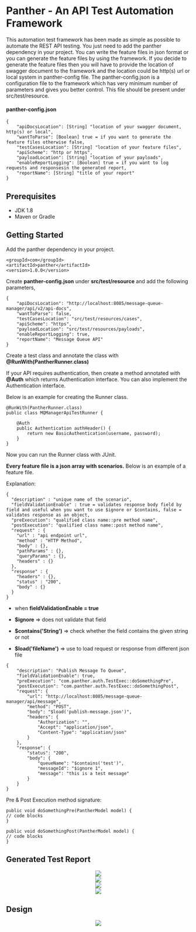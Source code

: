# Panther - An API Test Automation Framework

This automation test framework has been made as simple as possible to automate the REST API testing. You just need to add the panther dependency in your project. You can write the feature files in json format or you can generate the feature files by using the framework. If you decide to generate the feature files then you will have to provide the location of swagger document to the framework and the location could be http(s) url or local system in panther-config file. The panther-config.json is a configuration file to the framework which has very minimum number of parameters and gives you better control. This file should be present under src/test/resource. 

#### panther-config.json

```
{
	"apiDocsLocation": [String] "location of your swagger document, http(s) or local",
	"wantToParse": [Boolean] true = if you want to generate the feature files otherwise false,
	"testCasesLocation": [String] "location of your feature files",
	"apiScheme": "http or https",
	"payloadLocation": [String] "location of your payloads",
	"enableReportLogging": [Boolean] true = if you want to log requests and responsesin the generated report,
	"reportName": [String] "title of your report"
}
```

## Prerequisites

- JDK 1.8
- Maven or Gradle

## Getting Started

Add the panther dependency in your project.
```
<groupId>com</groupId>
<artifactId>panther</artifactId>
<version>1.0.0</version>
```
Create __panther-config.json__ under __src/test/resource__ and add the following parameters,
```
{
	"apiDocsLocation": "http://localhost:8085/message-queue-manager/api/v2/api-docs",
	"wantToParse": false,
	"testCasesLocation": "src/test/resources/cases",
	"apiScheme": "https",
	"payloadLocation": "src/test/resources/payloads",
	"enableReportLogging": true,
	"reportName": "Message Queue API"
}
```
Create a test class and annotate the class with __@RunWith(PantherRunner.class)__

If your API requires authentication, then create a method annotated with __@Auth__ which returns Authentication interface. You can also implement the Authentication interface.

Below is an example for creating the Runner class.
```
@RunWith(PantherRunner.class)
public class MQManagerApiTestRunner {

	@Auth
	public Authentication authHeader() {
		return new BasicAuthentication(username, password);
	}
}
```
Now you can run the Runner class with JUnit.

__Every feature file is a json array with scenarios.__ Below is an example of a feature file.

Explanation:
```
{
  "description" : "unique name of the scenario",
  "fieldValidationEnable" : true = validates response body field by field and useful when you want to use $ignore or $contains, false = validates response as an object,
  "preExecution": "qualified class name::pre method name",
  "postExecution": "qualified class name::post method name",
  "request" : {
    "url" : "api endpoint url",
    "method" : "HTTP Method",
    "body" : {},
    "pathParams" : {},
    "queryParams" : {},
    "headers" : {}
  },
  "response" : {
    "headers" : {},
    "status" : "200",
    "body" : {}
  }
}
```

- when __fieldValidationEnable = true__
- __$ignore__ => does not validate that field
- __$contains('String')__ => check whether the field contains the given string or not

- __$load('fileName')__ => use to load request or response from different json file

```
{
	"description": "Publish Message To Queue",
	"fieldValidationEnable": true,
	"preExecution": "com.panther.auth.TestExec::doSomethingPre",
	"postExecution": "com.panther.auth.TestExec::doSomethingPost",
	"request": {
		"url": "http://localhost:8085/message-queue-manager/api/message",
		"method": "POST",
		"body": "$load('publish-message.json')",
		"headers": {
			"Authorization": "",
			"Accept": "application/json",
			"Content-Type": "application/json"
		}
	},
	"response": {
		"status": "200",
		"body": {
			"queueName": "$contains('test')",
			"messageId": "$ignore 1",
			"message": "this is a test message"
		}
	}
}
```
Pre & Post Execution method signature:
```
public void doSomethingPre(PantherModel model) {
// code blocks
}

public void doSomethingPost(PantherModel model) {
// code blocks
}
```

## Generated Test Report
<div style="text-align:center"><img src="https://github.com/SubhadeepSen/Panther/blob/master/example/screenshots/scenarios.jpg"/></div>
<div style="text-align:center"><img src="https://github.com/SubhadeepSen/Panther/blob/master/example/screenshots/cases.jpg"/></div>
<div style="text-align:center"><img src="https://github.com/SubhadeepSen/Panther/blob/master/example/screenshots/req-resp-success.jpg" /></div>
<div style="text-align:center"><img src="https://github.com/SubhadeepSen/Panther/blob/master/example/screenshots/req-resp-failed.jpg" /></div>

## Design
<div style="text-align:center"><img src="https://github.com/SubhadeepSen/Panther/blob/master/design-doc/flow-design.jpg"/></div>
